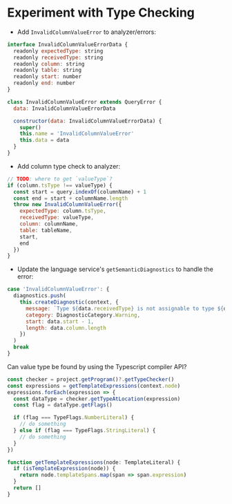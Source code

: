 # Experiment with Type Checking

- Add `InvalidColumnValueError` to analyzer/errors:

```js
interface InvalidColumnValueErrorData {
  readonly expectedType: string
  readonly receivedType: string
  readonly column: string
  readonly table: string
  readonly start: number
  readonly end: number
}

class InvalidColumnValueError extends QueryError {
  data: InvalidColumnValueErrorData

  constructor(data: InvalidColumnValueErrorData) {
    super()
    this.name = 'InvalidColumnValueError'
    this.data = data
  }
}
```

- Add column type check to analyzer:

```js
// TODO: where to get `valueType`?
if (column.tsType !== valueType) {
  const start = query.indexOf(columnName) + 1
  const end = start + columnName.length
  throw new InvalidColumnValueError({
    expectedType: column.tsType,
    receivedType: valueType,
    column: columnName,
    table: tableName,
    start,
    end
  })
}
```

- Update the language service's `getSemanticDiagnostics` to handle the error:

```js
case 'InvalidColumnValueError': {
  diagnostics.push(
    this.createDiagnostic(context, {
      message: `Type ${data.receivedType} is not assignable to type ${data.expectedType}`,
      category: DiagnosticCategory.Warning,
      start: data.start - 1,
      length: data.column.length
    })
  )
  break
}
```

Can value type be found by using the Typescript compiler API?

```js
const checker = project.getProgram()?.getTypeChecker()
const expressions = getTemplateExpressions(context.node)
expressions.forEach(expression => {
  const dataType = checker.getTypeAtLocation(expression)
  const flag = dataType.getFlags()

  if (flag === TypeFlags.NumberLiteral) {
    // do something
  } else if (flag === TypeFlags.StringLiteral) {
    // do something
  }
})

function getTemplateExpressions(node: TemplateLiteral) {
  if (isTemplateExpression(node)) {
    return node.templateSpans.map(span => span.expression)
  }
  return []
}
```

